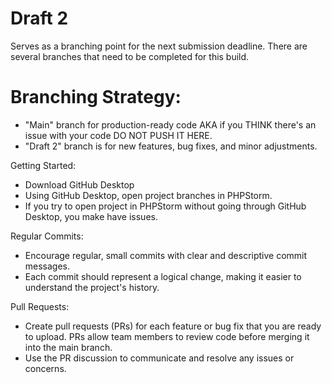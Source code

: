 # Draft 2
Serves as a branching point for the next submission deadline. There are several branches that need to be completed for this build.

# Branching Strategy:
- "Main" branch for production-ready code AKA if you THINK there's an issue with your code DO NOT PUSH IT HERE.
- "Draft 2" branch is for new features, bug fixes, and minor adjustments.

Getting Started:
- Download GitHub Desktop
- Using GitHub Desktop, open project branches in PHPStorm.
- If you try to open project in PHPStorm without going through GitHub Desktop, you make have issues.

Regular Commits:
- Encourage regular, small commits with clear and descriptive commit messages.
- Each commit should represent a logical change, making it easier to understand the project's history.

Pull Requests:
- Create pull requests (PRs) for each feature or bug fix that you are ready to upload. PRs allow team members to review code before merging it into the main branch.
- Use the PR discussion to communicate and resolve any issues or concerns.


